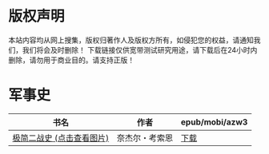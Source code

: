 # 版权声明

本站内容均从网上搜集，版权归著作人及版权方所有，如侵犯您的权益，请通知我们，我们将会及时删除！ 下载链接仅供宽带测试研究用途，请下载后在24小时内删除，请勿用于商业目的。请支持正版！

# 军事史

| 书名 | 作者 | epub/mobi/azw3 |
| --- | --- | --- |
| [极简二战史 (点击查看图片)](https://www.dushupai.com/attachment/2024/06/04/5ffb82aa3483ffd5.jpg) | 奈杰尔・考索恩 | [下载](https://url89.ctfile.com/f/31084289-1357023217-136ca3?p=8866) |

